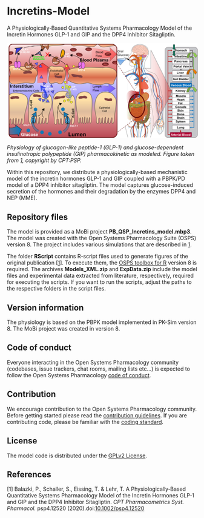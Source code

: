 # Incretins-Model
A Physiologically‐Based Quantitative Systems Pharmacology Model of the Incretin Hormones GLP‐1 and GIP and the DPP4 Inhibitor Sitagliptin.

![Physiology of glucagon‐like peptide‐1 (GLP‐1) and glucose‐dependent insulinotropic polypeptide (GIP) pharmacokinetic as modeled.](/Figures/Figure_1.png)

_Physiology of glucagon-like peptide-1 (GLP-1) and glucose-dependent insulinotropic polypeptide (GIP) pharmacokinetic as modeled. Figure taken from [1](#references), copyright by CPT:PSP._

Within this repository, we distribute a physiologically-based mechanistic model of the incretin hormones GLP-1 and GIP coupled with a PBPK/PD model of a DPP4 inhibitor sitagliptin. The model captures glucose-induced secretion of the hormones and their degradation by the enzymes DPP4 and NEP (MME).

## Repository files
The model is provided as a MoBi project **PB_QSP_Incretins_model.mbp3**. The model was created with the Open Systems Pharmacology Suite (OSPS) version 8. The project includes various simulations that are described in [1](#references).

The folder **RScript** contains R-script files used to generate figures of the original publication [[1](#references)]. To execute them, the [OSPS toolbox for R](https://github.com/Open-Systems-Pharmacology/R-Toolbox/releases) version 8 is required. The archives **Models_XML.zip** and **ExpData.zip** include the model files and experimental data extracted from literature, respectively, required for executing the scripts. If you want to run the scripts, adjust the paths to the respective folders in the script files.

## Version information
The physiology is based on the PBPK model implemented in PK-Sim version 8.
The MoBi project was created in version 8.

## Code of conduct
Everyone interacting in the Open Systems Pharmacology community (codebases, issue trackers, chat rooms, mailing lists etc...) is expected to follow the Open Systems Pharmacology [code of conduct](https://github.com/Open-Systems-Pharmacology/Suite/blob/master/CODE_OF_CONDUCT.md#contributor-covenant-code-of-conduct).

## Contribution
We encourage contribution to the Open Systems Pharmacology community. Before getting started please read the [contribution guidelines](https://github.com/Open-Systems-Pharmacology/Suite/blob/master/CONTRIBUTING.md#ways-to-contribute). If you are contributing code, please be familiar with the [coding standard](https://github.com/Open-Systems-Pharmacology/Suite/blob/master/CODING_STANDARDS.md#visual-studio-settings).

## License
The model code is distributed under the [GPLv2 License](https://github.com/Open-Systems-Pharmacology/Suite/blob/develop/LICENSE).

## References

[1] Balazki, P., Schaller, S., Eissing, T. & Lehr, T. A Physiologically‐Based Quantitative Systems Pharmacology Model of the Incretin Hormones GLP‐1 and GIP and the DPP4 Inhibitor Sitagliptin. *CPT Pharmacometrics Syst. Pharmacol.* psp4.12520 (2020).doi:[10.1002/psp4.12520](https://doi.org/10.1002/psp4.12520)
